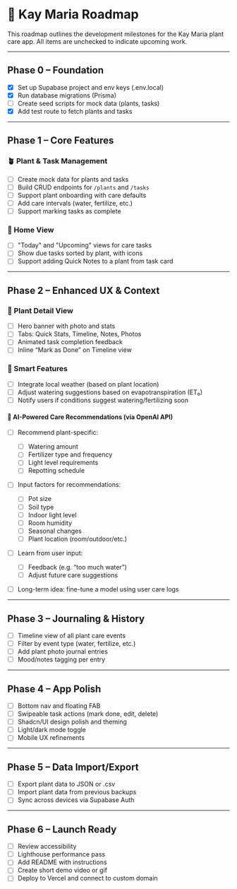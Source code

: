 # 🌱 Kay Maria Roadmap

This roadmap outlines the development milestones for the Kay Maria plant care app.
All items are unchecked to indicate upcoming work.

---

## Phase 0 – Foundation

 - [x] Set up Supabase project and env keys (.env.local)
 - [x] Run database migrations (Prisma)
 - [ ] Create seed scripts for mock data (plants, tasks)
 - [x] Add test route to fetch plants and tasks

---

## Phase 1 – Core Features

### 🪴 Plant & Task Management
- [ ] Create mock data for plants and tasks
- [ ] Build CRUD endpoints for `/plants` and `/tasks`
- [ ] Support plant onboarding with care defaults
- [ ] Add care intervals (water, fertilize, etc.)
- [ ] Support marking tasks as complete

### 📅 Home View
- [ ] "Today" and "Upcoming" views for care tasks
- [ ] Show due tasks sorted by plant, with icons
- [ ] Support adding Quick Notes to a plant from task card

---

## Phase 2 – Enhanced UX & Context

### 🌿 Plant Detail View
- [ ] Hero banner with photo and stats
- [ ] Tabs: Quick Stats, Timeline, Notes, Photos
- [ ] Animated task completion feedback
- [ ] Inline “Mark as Done” on Timeline view

### 🧠 Smart Features

- [ ] Integrate local weather (based on plant location)
- [ ] Adjust watering suggestions based on evapotranspiration (ET₀)
- [ ] Notify users if conditions suggest watering/fertilizing soon

#### 🌿 AI-Powered Care Recommendations (via OpenAI API)

- [ ] Recommend plant-specific:
  - [ ] Watering amount
  - [ ] Fertilizer type and frequency
  - [ ] Light level requirements
  - [ ] Repotting schedule
- [ ] Input factors for recommendations:
  - [ ] Pot size
  - [ ] Soil type
  - [ ] Indoor light level
  - [ ] Room humidity
  - [ ] Seasonal changes
  - [ ] Plant location (room/outdoor/etc.)
- [ ] Learn from user input:
  - [ ] Feedback (e.g. “too much water”)
  - [ ] Adjust future care suggestions
- [ ] Long-term idea: fine-tune a model using user care logs


---

## Phase 3 – Journaling & History

- [ ] Timeline view of all plant care events
- [ ] Filter by event type (water, fertilize, etc.)
- [ ] Add plant photo journal entries
- [ ] Mood/notes tagging per entry

---

## Phase 4 – App Polish

- [ ] Bottom nav and floating FAB
- [ ] Swipeable task actions (mark done, edit, delete)
- [ ] Shadcn/UI design polish and theming
- [ ] Light/dark mode toggle
- [ ] Mobile UX refinements

---

## Phase 5 – Data Import/Export

- [ ] Export plant data to JSON or .csv
- [ ] Import plant data from previous backups
- [ ] Sync across devices via Supabase Auth

---

## Phase 6 – Launch Ready

- [ ] Review accessibility
- [ ] Lighthouse performance pass
- [ ] Add README with instructions
- [ ] Create short demo video or gif
- [ ] Deploy to Vercel and connect to custom domain
